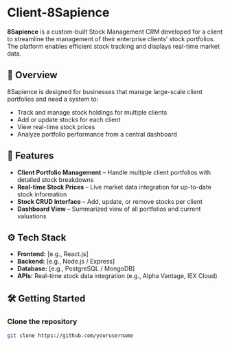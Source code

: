 # Client-8Sapience

**8Sapience** is a custom-built Stock Management CRM developed for a client to streamline the management of their enterprise clients’ stock portfolios. The platform enables efficient stock tracking and displays real-time market data.

## 🧠 Overview

8Sapience is designed for businesses that manage large-scale client portfolios and need a system to:

- Track and manage stock holdings for multiple clients
- Add or update stocks for each client
- View real-time stock prices
- Analyze portfolio performance from a central dashboard

## 🚀 Features

- **Client Portfolio Management** – Handle multiple client portfolios with detailed stock breakdowns  
- **Real-time Stock Prices** – Live market data integration for up-to-date stock information  
- **Stock CRUD Interface** – Add, update, or remove stocks per client  
- **Dashboard View** – Summarized view of all portfolios and current valuations

## ⚙️ Tech Stack

- **Frontend:** [e.g., React.js]  
- **Backend:** [e.g., Node.js / Express]  
- **Database:** [e.g., PostgreSQL / MongoDB]  
- **APIs:** Real-time stock data integration (e.g., Alpha Vantage, IEX Cloud)

## 🛠️ Getting Started

### Clone the repository

```bash
git clone https://github.com/yourusername
